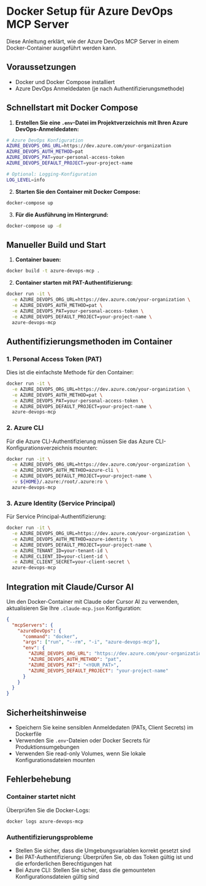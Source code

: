 # Docker Setup für Azure DevOps MCP Server

Diese Anleitung erklärt, wie der Azure DevOps MCP Server in einem Docker-Container ausgeführt werden kann.

## Voraussetzungen

- Docker und Docker Compose installiert
- Azure DevOps Anmeldedaten (je nach Authentifizierungsmethode)

## Schnellstart mit Docker Compose

1. **Erstellen Sie eine `.env`-Datei im Projektverzeichnis mit Ihren Azure DevOps-Anmeldedaten:**

```bash
# Azure DevOps Konfiguration
AZURE_DEVOPS_ORG_URL=https://dev.azure.com/your-organization
AZURE_DEVOPS_AUTH_METHOD=pat
AZURE_DEVOPS_PAT=your-personal-access-token
AZURE_DEVOPS_DEFAULT_PROJECT=your-project-name

# Optional: Logging-Konfiguration
LOG_LEVEL=info
```

2. **Starten Sie den Container mit Docker Compose:**

```bash
docker-compose up
```

3. **Für die Ausführung im Hintergrund:**

```bash
docker-compose up -d
```

## Manueller Build und Start

1. **Container bauen:**

```bash
docker build -t azure-devops-mcp .
```

2. **Container starten mit PAT-Authentifizierung:**

```bash
docker run -it \
  -e AZURE_DEVOPS_ORG_URL=https://dev.azure.com/your-organization \
  -e AZURE_DEVOPS_AUTH_METHOD=pat \
  -e AZURE_DEVOPS_PAT=your-personal-access-token \
  -e AZURE_DEVOPS_DEFAULT_PROJECT=your-project-name \
  azure-devops-mcp
```

## Authentifizierungsmethoden im Container

### 1. Personal Access Token (PAT)

Dies ist die einfachste Methode für den Container:

```bash
docker run -it \
  -e AZURE_DEVOPS_ORG_URL=https://dev.azure.com/your-organization \
  -e AZURE_DEVOPS_AUTH_METHOD=pat \
  -e AZURE_DEVOPS_PAT=your-personal-access-token \
  -e AZURE_DEVOPS_DEFAULT_PROJECT=your-project-name \
  azure-devops-mcp
```

### 2. Azure CLI

Für die Azure CLI-Authentifizierung müssen Sie das Azure CLI-Konfigurationsverzeichnis mounten:

```bash
docker run -it \
  -e AZURE_DEVOPS_ORG_URL=https://dev.azure.com/your-organization \
  -e AZURE_DEVOPS_AUTH_METHOD=azure-cli \
  -e AZURE_DEVOPS_DEFAULT_PROJECT=your-project-name \
  -v ${HOME}/.azure:/root/.azure:ro \
  azure-devops-mcp
```

### 3. Azure Identity (Service Principal)

Für Service Principal-Authentifizierung:

```bash
docker run -it \
  -e AZURE_DEVOPS_ORG_URL=https://dev.azure.com/your-organization \
  -e AZURE_DEVOPS_AUTH_METHOD=azure-identity \
  -e AZURE_DEVOPS_DEFAULT_PROJECT=your-project-name \
  -e AZURE_TENANT_ID=your-tenant-id \
  -e AZURE_CLIENT_ID=your-client-id \
  -e AZURE_CLIENT_SECRET=your-client-secret \
  azure-devops-mcp
```

## Integration mit Claude/Cursor AI

Um den Docker-Container mit Claude oder Cursor AI zu verwenden, aktualisieren Sie Ihre `.claude-mcp.json` Konfiguration:

```json
{
  "mcpServers": {
    "azureDevOps": {
      "command": "docker",
      "args": ["run", "--rm", "-i", "azure-devops-mcp"],
      "env": {
        "AZURE_DEVOPS_ORG_URL": "https://dev.azure.com/your-organization",
        "AZURE_DEVOPS_AUTH_METHOD": "pat",
        "AZURE_DEVOPS_PAT": "<YOUR_PAT>",
        "AZURE_DEVOPS_DEFAULT_PROJECT": "your-project-name"
      }
    }
  }
}
```

## Sicherheitshinweise

- Speichern Sie keine sensiblen Anmeldedaten (PATs, Client Secrets) im Dockerfile
- Verwenden Sie `.env`-Dateien oder Docker Secrets für Produktionsumgebungen
- Verwenden Sie read-only Volumes, wenn Sie lokale Konfigurationsdateien mounten

## Fehlerbehebung

### Container startet nicht

Überprüfen Sie die Docker-Logs:

```bash
docker logs azure-devops-mcp
```

### Authentifizierungsprobleme

- Stellen Sie sicher, dass die Umgebungsvariablen korrekt gesetzt sind
- Bei PAT-Authentifizierung: Überprüfen Sie, ob das Token gültig ist und die erforderlichen Berechtigungen hat
- Bei Azure CLI: Stellen Sie sicher, dass die gemounteten Konfigurationsdateien gültig sind